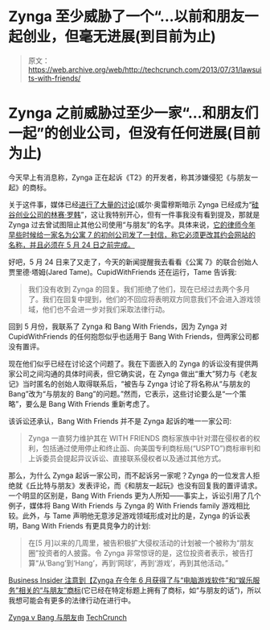 # Zynga 至少威胁了一个“...以前和朋友一起创业，但毫无进展(到目前为止)

> 原文：<https://web.archive.org/web/http://techcrunch.com/2013/07/31/lawsuits-with-friends/>

# Zynga 之前威胁过至少一家“…和朋友们一起”的创业公司，但没有任何进展(目前为止)

今天早上有消息称，Zynga 正在起诉《T2》的开发者，称其涉嫌侵犯《与朋友一起》的商标。

关于这件事，媒体已经[进行了大量的讨论](https://web.archive.org/web/20230129221700/http://www.techmeme.com/130731/p6#a130731p6)(威尔·奥雷穆斯暗示 Zynga 已经成为“[硅谷创业公司的林赛·罗韩](https://web.archive.org/web/20230129221700/http://www.slate.com/blogs/future_tense/2013/07/31/zynga_the_lindsay_lohan_of_silicon_valley_startups_sues_bang_with_friends.html)”，这让我特别开心，但有一件事我没有看到提及，那就是 Zynga 过去曾试图阻止其他公司使用“与朋友”的名字。具体来说，[它的律师今年早些时候给一家名为公寓 7 的初创公司发了一封信，称它必须更改其约会网站的名称，并且必须在 5 月 24 日之前完成。](https://web.archive.org/web/20230129221700/https://techcrunch.com/2013/05/17/with-friends-joke-goes-here/)

好吧，5 月 24 日来了又走了，今天的新闻提醒我去看看《公寓 7》的联合创始人贾里德·塔姆(Jared Tame)。CupidWithFriends 还在运行，Tame 告诉我:

> 我们没有收到 Zynga 的回复。我们拒绝了他们，现在已经过去两个多月了。我们在回复中提到，他们的不回应将表明双方同意我们不会进入游戏领域，他们也不会进一步对我们采取法律行动。

回到 5 月份，我联系了 Zynga 和 Bang With Friends，因为 Zynga 对 CupidWithFriends 的任何抱怨似乎也适用于 Bang With Friends，但两家公司都没有置评。

现在他们似乎已经在讨论这个问题了。我在下面嵌入的 Zynga 的诉讼没有提供两家公司之间沟通的具体时间表，但它确实说，在 Zynga 做出“重大”努力与《老友记》当时匿名的创始人取得联系后，“被告与 Zynga 讨论了将名称从“与朋友的 Bang”改为“与朋友的 Bang”的问题。”然而，它表示，这些讨论要么是“一个策略”，要么是 Bang With Friends 重新考虑了。

该诉讼还承认，Bang With Friends 并不是 Zynga 起诉的唯一一家公司:

> Zynga 一直努力维护其在 WITH FRIENDS 商标家族中针对潜在侵权者的权利，包括通过使用停止和终止函、向美国专利商标局(“USPTO”)商标审判和上诉委员会提起异议诉讼、直接联系侵权者以及通过其他方式。

那么，为什么 Zynga 起诉一家公司，而不起诉另一家呢？Zynga 的一位发言人拒绝就《丘比特与朋友》发表评论，而《和朋友一起玩》也没有回复我的置评请求。一个明显的区别是，Bang With Friends 更为人所知——事实上，诉讼引用了几个例子，媒体将 Bang With Friends 与 Zynga 的 With Friends family 游戏相比较。此外，与 Tame 声明他无意涉足游戏领域形成对比的是，Zynga 的诉讼表明，Bang With Friends 有更具竞争力的计划:

> 在[5 月]以来的几周里，被告积极扩大侵权活动的计划被一个被称为“朋友圈”投资者的人披露。令 Zynga 非常惊讶的是，这位投资者表示，被告打算“从‘Bang’到‘Hang’，再到‘网球’，再到‘游戏’，再到其他活动。”

[Business Insider 注意到【Zynga 在今年 6 月获得了](https://web.archive.org/web/20230129221700/http://www.businessinsider.com/zynga-sues-bang-with-friends-for-trademark-infringement-2013-7)[与“电脑游戏软件”和“娱乐服务”相关的“与朋友”商标](https://web.archive.org/web/20230129221700/http://trademarks.justia.com/852/96/with-friends-85296482.html)(它已经在特定标题上拥有了商标，如“与朋友的话”)，所以我想可能会有更多的法律行动在进行中。

[Zynga v Bang 与朋友](https://web.archive.org/web/20230129221700/http://www.scribd.com/doc/157326946/Zynga-v-Bang-With-Friends "View Zynga v Bang With Friends on Scribd")由 [TechCrunch](https://web.archive.org/web/20230129221700/http://www.scribd.com/TechCrunch "View TechCrunch's profile on Scribd")